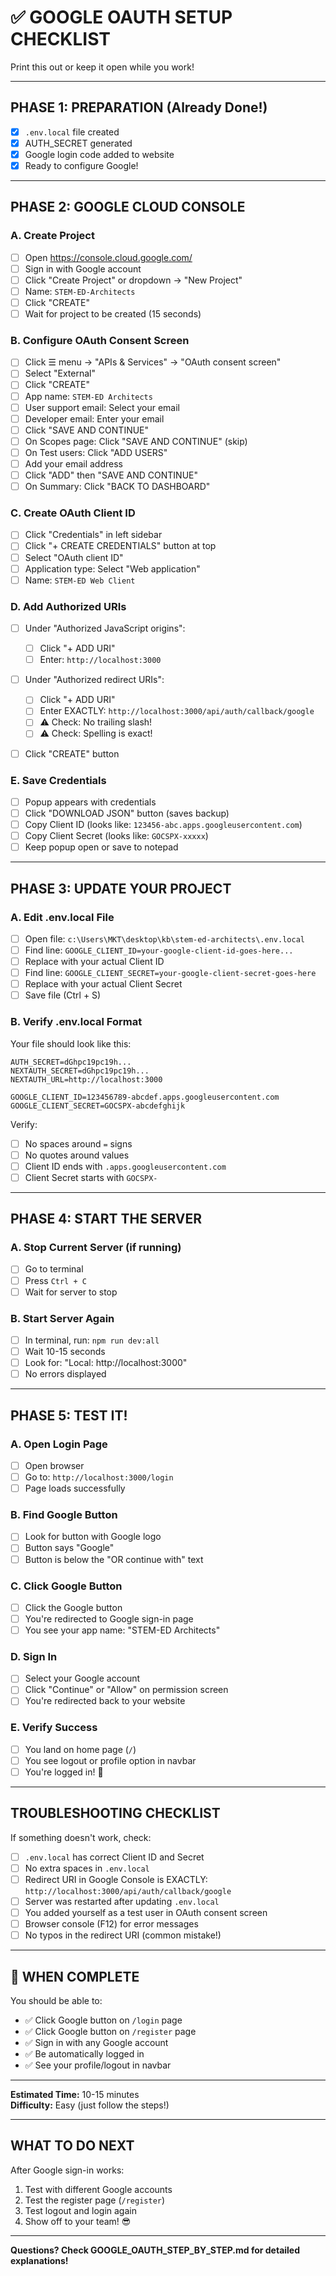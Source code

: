 # ✅ GOOGLE OAUTH SETUP CHECKLIST

Print this out or keep it open while you work!

---

## PHASE 1: PREPARATION (Already Done!)

- [x] `.env.local` file created
- [x] AUTH_SECRET generated
- [x] Google login code added to website
- [x] Ready to configure Google!

---

## PHASE 2: GOOGLE CLOUD CONSOLE

### A. Create Project

- [ ] Open https://console.cloud.google.com/
- [ ] Sign in with Google account
- [ ] Click "Create Project" or dropdown → "New Project"
- [ ] Name: `STEM-ED-Architects`
- [ ] Click "CREATE"
- [ ] Wait for project to be created (15 seconds)

### B. Configure OAuth Consent Screen

- [ ] Click ☰ menu → "APIs & Services" → "OAuth consent screen"
- [ ] Select "External"
- [ ] Click "CREATE"
- [ ] App name: `STEM-ED Architects`
- [ ] User support email: Select your email
- [ ] Developer email: Enter your email
- [ ] Click "SAVE AND CONTINUE"
- [ ] On Scopes page: Click "SAVE AND CONTINUE" (skip)
- [ ] On Test users: Click "ADD USERS"
- [ ] Add your email address
- [ ] Click "ADD" then "SAVE AND CONTINUE"
- [ ] On Summary: Click "BACK TO DASHBOARD"

### C. Create OAuth Client ID

- [ ] Click "Credentials" in left sidebar
- [ ] Click "+ CREATE CREDENTIALS" button at top
- [ ] Select "OAuth client ID"
- [ ] Application type: Select "Web application"
- [ ] Name: `STEM-ED Web Client`

### D. Add Authorized URIs

- [ ] Under "Authorized JavaScript origins":

  - [ ] Click "+ ADD URI"
  - [ ] Enter: `http://localhost:3000`

- [ ] Under "Authorized redirect URIs":

  - [ ] Click "+ ADD URI"
  - [ ] Enter EXACTLY: `http://localhost:3000/api/auth/callback/google`
  - [ ] ⚠️ Check: No trailing slash!
  - [ ] ⚠️ Check: Spelling is exact!

- [ ] Click "CREATE" button

### E. Save Credentials

- [ ] Popup appears with credentials
- [ ] Click "DOWNLOAD JSON" button (saves backup)
- [ ] Copy Client ID (looks like: `123456-abc.apps.googleusercontent.com`)
- [ ] Copy Client Secret (looks like: `GOCSPX-xxxxx`)
- [ ] Keep popup open or save to notepad

---

## PHASE 3: UPDATE YOUR PROJECT

### A. Edit .env.local File

- [ ] Open file: `c:\Users\MKT\desktop\kb\stem-ed-architects\.env.local`
- [ ] Find line: `GOOGLE_CLIENT_ID=your-google-client-id-goes-here...`
- [ ] Replace with your actual Client ID
- [ ] Find line: `GOOGLE_CLIENT_SECRET=your-google-client-secret-goes-here`
- [ ] Replace with your actual Client Secret
- [ ] Save file (Ctrl + S)

### B. Verify .env.local Format

Your file should look like this:

```
AUTH_SECRET=dGhpc19pc19h...
NEXTAUTH_SECRET=dGhpc19pc19h...
NEXTAUTH_URL=http://localhost:3000

GOOGLE_CLIENT_ID=123456789-abcdef.apps.googleusercontent.com
GOOGLE_CLIENT_SECRET=GOCSPX-abcdefghijk
```

Verify:

- [ ] No spaces around `=` signs
- [ ] No quotes around values
- [ ] Client ID ends with `.apps.googleusercontent.com`
- [ ] Client Secret starts with `GOCSPX-`

---

## PHASE 4: START THE SERVER

### A. Stop Current Server (if running)

- [ ] Go to terminal
- [ ] Press `Ctrl + C`
- [ ] Wait for server to stop

### B. Start Server Again

- [ ] In terminal, run: `npm run dev:all`
- [ ] Wait 10-15 seconds
- [ ] Look for: "Local: http://localhost:3000"
- [ ] No errors displayed

---

## PHASE 5: TEST IT!

### A. Open Login Page

- [ ] Open browser
- [ ] Go to: `http://localhost:3000/login`
- [ ] Page loads successfully

### B. Find Google Button

- [ ] Look for button with Google logo
- [ ] Button says "Google"
- [ ] Button is below the "OR continue with" text

### C. Click Google Button

- [ ] Click the Google button
- [ ] You're redirected to Google sign-in page
- [ ] You see your app name: "STEM-ED Architects"

### D. Sign In

- [ ] Select your Google account
- [ ] Click "Continue" or "Allow" on permission screen
- [ ] You're redirected back to your website

### E. Verify Success

- [ ] You land on home page (`/`)
- [ ] You see logout or profile option in navbar
- [ ] You're logged in! 🎉

---

## TROUBLESHOOTING CHECKLIST

If something doesn't work, check:

- [ ] `.env.local` has correct Client ID and Secret
- [ ] No extra spaces in `.env.local`
- [ ] Redirect URI in Google Console is EXACTLY: `http://localhost:3000/api/auth/callback/google`
- [ ] Server was restarted after updating `.env.local`
- [ ] You added yourself as a test user in OAuth consent screen
- [ ] Browser console (F12) for error messages
- [ ] No typos in the redirect URI (common mistake!)

---

## 🎊 WHEN COMPLETE

You should be able to:

- ✅ Click Google button on `/login` page
- ✅ Click Google button on `/register` page
- ✅ Sign in with any Google account
- ✅ Be automatically logged in
- ✅ See your profile/logout in navbar

---

**Estimated Time:** 10-15 minutes  
**Difficulty:** Easy (just follow the steps!)

---

## WHAT TO DO NEXT

After Google sign-in works:

1. Test with different Google accounts
2. Test the register page (`/register`)
3. Test logout and login again
4. Show off to your team! 😎

---

**Questions? Check GOOGLE_OAUTH_STEP_BY_STEP.md for detailed explanations!**
